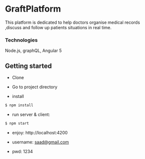 # GraftPlatform

This platform is dedicated to help doctors organise medical records ,discuss and follow up patients situations in real time.

### Technologies

Node.js, graphQL, Angular 5

## Getting started

* Clone

* Go to project directory

* install 

```sh
$ npm install
```

* run server & client:

```sh
$ npm start
```

* enjoy: http://localhost:4200

* username: saad@gmail.com
* pwd: 1234
